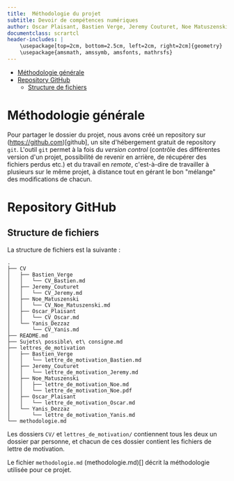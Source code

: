 ```yaml
---
title:  Méthodologie du projet
subtitle: Devoir de compétences numériques
author: Oscar Plaisant, Bastien Verge, Jeremy Couturet, Noe Matuszenski, Yanis Dezzaz
documentclass: scrartcl
header-includes: |
    \usepackage[top=2cm, bottom=2.5cm, left=2cm, right=2cm]{geometry}
    \usepackage{amsmath, amssymb, amsfonts, mathrsfs}
---
```



<!-- vim-markdown-toc GFM -->

* [Méthodologie générale](#méthodologie-générale)
* [Repository GitHub](#repository-github)
    * [Structure de fichiers](#structure-de-fichiers)

<!-- vim-markdown-toc -->

# Méthodologie générale

Pour partager le dossier du projet, nous avons créé un repository sur (https://github.com)[github], un site d'hébergement gratuit de repository `git`.
L'outil `git` permet à la fois du _version control_ (contrôle des différentes version d'un projet, possibilité de revenir en arrière, de récupérer des fichiers perdus etc.) et du travail en _remote_, c'est-à-dire de travailler à plusieurs sur le même projet, à distance tout en gérant le bon "mélange" des modifications de chacun.

# Repository GitHub

## Structure de fichiers

La structure de fichiers est la suivante :

```
.
├── CV
│   ├── Bastien_Verge
│   │   └── CV_Bastien.md
│   ├── Jeremy_Couturet
│   │   └── CV_Jeremy.md
│   ├── Noe_Matuszenski
│   │   └── CV_Noe_Matuszenski.md
│   ├── Oscar_Plaisant
│   │   └── CV_Oscar.md
│   └── Yanis_Dezzaz
│       └── CV_Yanis.md
├── README.md
├── Sujets\ possible\ et\ consigne.md
├── lettres_de_motivation
│   ├── Bastien_Verge
│   │   └── lettre_de_motivation_Bastien.md
│   ├── Jeremy_Couturet
│   │   └── lettre_de_motivation_Jeremy.md
│   ├── Noe_Matuszenski
│   │   ├── lettre_de_motivation_Noe.md
│   │   └── lettre_de_motivation_Noe.pdf
│   ├── Oscar_Plaisant
│   │   └── lettre_de_motivation_Oscar.md
│   └── Yanis_Dezzaz
│       └── lettre_de_motivation_Yanis.md
└── methodologie.md
```

Les dossiers `CV/` et `lettres_de_motivation/` contiennent tous les deux un dossier par personne, et chacun de ces dossier contient les fichiers de lettre de motivation.

Le fichier `methodologie.md` (methodologie.md)[] décrit la méthodologie utilisée pour ce projet.



